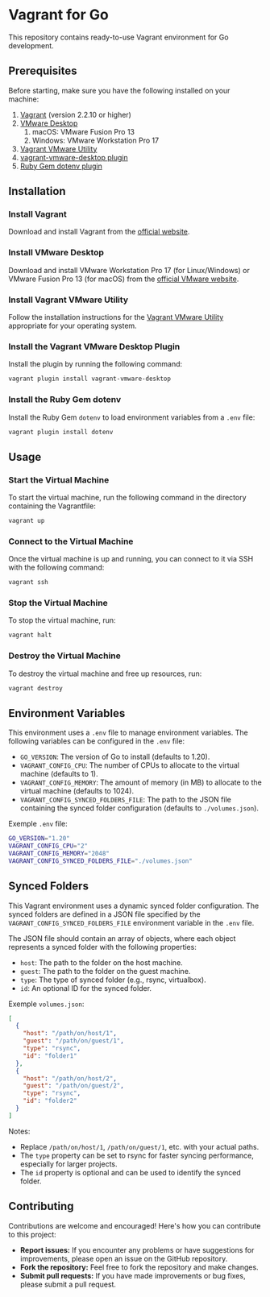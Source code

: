 # Vagrant for Go

This repository contains ready-to-use Vagrant environment for Go development.

## Prerequisites

Before starting, make sure you have the following installed on your machine:

1. [Vagrant](https://www.vagrantup.com/downloads) (version 2.2.10 or higher)
2. [VMware Desktop](https://www.vmware.com/products/workstation-pro.html)
   1. macOS: VMware Fusion Pro 13
   2. Windows: VMware Workstation Pro 17 
3. [Vagrant VMware Utility](https://www.vagrantup.com/docs/vmware/vagrant-vmware-utility)
4. [vagrant-vmware-desktop plugin](https://www.vagrantup.com/docs/providers/vmware/installation)
5. [Ruby Gem dotenv plugin](https://rubygems.org/gems/dotenv)

## Installation

### Install Vagrant

Download and install Vagrant from the [official website](https://www.vagrantup.com/downloads).

### Install VMware Desktop

Download and install VMware Workstation Pro 17 (for Linux/Windows) or VMware Fusion Pro 13 (for macOS) from the [official VMware website](https://www.vmware.com/products/workstation-pro.html).

### Install Vagrant VMware Utility

Follow the installation instructions for the [Vagrant VMware Utility](https://www.vagrantup.com/docs/vmware/vagrant-vmware-utility) appropriate for your operating system.

### Install the Vagrant VMware Desktop Plugin

Install the plugin by running the following command:

```sh
vagrant plugin install vagrant-vmware-desktop
```

### Install the Ruby Gem dotenv

Install the Ruby Gem `dotenv` to load environment variables from a `.env` file:

```sh
vagrant plugin install dotenv
```

## Usage

### Start the Virtual Machine

To start the virtual machine, run the following command in the directory containing the Vagrantfile:

```sh
vagrant up
```

### Connect to the Virtual Machine

Once the virtual machine is up and running, you can connect to it via SSH with the following command:

```sh
vagrant ssh
```

### Stop the Virtual Machine

To stop the virtual machine, run:

```sh
vagrant halt
```

### Destroy the Virtual Machine

To destroy the virtual machine and free up resources, run:

```sh
vagrant destroy
```

## Environment Variables

This environment uses a `.env` file to manage environment variables. The following variables can be configured in the `.env` file:

- `GO_VERSION`: The version of Go to install (defaults to 1.20).
- `VAGRANT_CONFIG_CPU`: The number of CPUs to allocate to the virtual machine (defaults to 1).
- `VAGRANT_CONFIG_MEMORY`: The amount of memory (in MB) to allocate to the virtual machine (defaults to 1024).
- `VAGRANT_CONFIG_SYNCED_FOLDERS_FILE`: The path to the JSON file containing the synced folder configuration (defaults to `./volumes.json`).

Exemple `.env` file:

```sh
GO_VERSION="1.20"
VAGRANT_CONFIG_CPU="2"
VAGRANT_CONFIG_MEMORY="2048"
VAGRANT_CONFIG_SYNCED_FOLDERS_FILE="./volumes.json"
```

## Synced Folders

This Vagrant environment uses a dynamic synced folder configuration. The synced folders are defined in a JSON file specified by the `VAGRANT_CONFIG_SYNCED_FOLDERS_FILE` environment variable in the `.env` file.

The JSON file should contain an array of objects, where each object represents a synced folder with the following properties:

- `host`: The path to the folder on the host machine.
- `guest`: The path to the folder on the guest machine.
- `type`: The type of synced folder (e.g., rsync, virtualbox).
- `id`: An optional ID for the synced folder.

Exemple `volumes.json`:

```json
[
  {
    "host": "/path/on/host/1",
    "guest": "/path/on/guest/1",
    "type": "rsync",
    "id": "folder1"
  },
  {
    "host": "/path/on/host/2",
    "guest": "/path/on/guest/2",
    "type": "rsync",
    "id": "folder2"
  }
]
```

Notes:
- Replace `/path/on/host/1`, `/path/on/guest/1`, etc. with your actual paths.
- The `type` property can be set to rsync for faster syncing performance, especially for larger projects.
- The `id` property is optional and can be used to identify the synced folder.

## Contributing

Contributions are welcome and encouraged!  Here's how you can contribute to this project:

- **Report issues:** If you encounter any problems or have suggestions for improvements, please open an issue on the GitHub repository.   
- **Fork the repository:** Feel free to fork the repository and make changes.
- **Submit pull requests:** If you have made improvements or bug fixes, please submit a pull request.